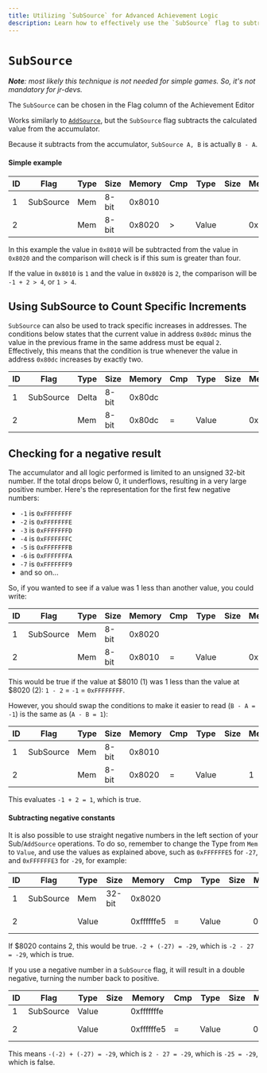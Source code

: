 ```yaml
---
title: Utilizing `SubSource` for Advanced Achievement Logic
description: Learn how to effectively use the `SubSource` flag to subtract values from the accumulator, track specific increments, handle negative results, and optimize complex achievement conditions.
---
```


# `SubSource`

_**Note**: most likely this technique is not needed for simple games. So, it's not mandatory for jr-devs._

The `SubSource` can be chosen in the Flag column of the Achievement Editor

Works similarly to [`AddSource`](/developer-docs/flags/addsource), but the `SubSource` flag subtracts the calculated value from the accumulator.

Because it subtracts from the accumulator, `SubSource A, B` is actually `B - A`.

#### Simple example

| ID  | Flag      | Type | Size  | Memory | Cmp | Type  | Size | Mem/Val | Hits  |
| --- | --------- | ---- | ----- | ------ | --- | ----- | ---- | ------- | ----- |
| 1   | SubSource | Mem  | 8-bit | 0x8010 |     |       |      |         |       |
| 2   |           | Mem  | 8-bit | 0x8020 | >   | Value |      | 0x04    | 0 (0) |

In this example the value in `0x8010` will be subtracted from the value in `0x8020` and the comparison will check is if this sum is greater than four.

If the value in `0x8010` is `1` and the value in `0x8020` is `2`, the comparison will be `-1 + 2 > 4`, or `1 > 4`.

## Using SubSource to Count Specific Increments

`SubSource` can also be used to track specific increases in addresses. The conditions below states that the current value in address `0x80dc` minus the value in the previous frame in the same address must be equal `2`. Effectively, this means that the condition is true whenever the value in address `0x80dc` increases by exactly two.

| ID  | Flag      | Type  | Size  | Memory | Cmp | Type  | Size | Mem/Val | Hits  |
| --- | --------- | ----- | ----- | ------ | --- | ----- | ---- | ------- | ----- |
| 1   | SubSource | Delta | 8-bit | 0x80dc |     |       |      |         |       |
| 2   |           | Mem   | 8-bit | 0x80dc | =   | Value |      | 0x02    | 0 (0) |

## Checking for a negative result

The accumulator and all logic performed is limited to an unsigned 32-bit number. If the total drops below 0, it underflows, resulting in a very large positive number. Here's the representation for the first few negative numbers:

- `-1` is `0xFFFFFFFF`
- `-2` is `0xFFFFFFFE`
- `-3` is `0xFFFFFFFD`
- `-4` is `0xFFFFFFFC`
- `-5` is `0xFFFFFFFB`
- `-6` is `0xFFFFFFFA`
- `-7` is `0xFFFFFFF9`
- and so on...

So, if you wanted to see if a value was 1 less than another value, you could write:

| ID  | Flag      | Type | Size  | Memory | Cmp | Type  | Size | Mem/Val    | Hits  |
| --- | --------- | ---- | ----- | ------ | --- | ----- | ---- | ---------- | ----- |
| 1   | SubSource | Mem  | 8-bit | 0x8020 |     |       |      |            |       |
| 2   |           | Mem  | 8-bit | 0x8010 | =   | Value |      | 0xffffffff | 0 (0) |

This would be true if the value at $8010 (1) was 1 less than the value at $8020 (2): `1 - 2` = `-1` = `0xFFFFFFFF`.

However, you should swap the conditions to make it easier to read (`B - A = -1`) is the same as (`A - B = 1`):

| ID  | Flag      | Type | Size  | Memory | Cmp | Type  | Size | Mem/Val | Hits  |
| --- | --------- | ---- | ----- | ------ | --- | ----- | ---- | ------- | ----- |
| 1   | SubSource | Mem  | 8-bit | 0x8010 |     |       |      |         |       |
| 2   |           | Mem  | 8-bit | 0x8020 | =   | Value |      | 1       | 0 (0) |

This evaluates `-1 + 2 = 1`, which is true.

#### Subtracting negative constants

It is also possible to use straight negative numbers in the left section of your Sub/`AddSource` operations. To do so, remember to change the Type from `Mem` to `Value`, and use the values as explained above, such as `0xFFFFFFE5` for `-27`, and `0xFFFFFFE3` for `-29`, for example:

| ID  | Flag      | Type  | Size   | Memory     | Cmp | Type  | Size | Mem/Val    | Hits  |
| --- | --------- | ----- | ------ | ---------- | --- | ----- | ---- | ---------- | ----- |
| 1   | SubSource | Mem   | 32-bit | 0x8020     |     |       |      |            |       |
| 2   |           | Value |        | 0xffffffe5 | =   | Value |      | 0xffffffe3 | 0 (0) |

If $8020 contains 2, this would be true. `-2 + (-27) = -29`, which is `-2 - 27 = -29`, which is true.

If you use a negative number in a `SubSource` flag, it will result in a double negative, turning the number back to positive.

| ID  | Flag      | Type  | Size | Memory     | Cmp | Type  | Size | Mem/Val    | Hits  |
| --- | --------- | ----- | ---- | ---------- | --- | ----- | ---- | ---------- | ----- |
| 1   | SubSource | Value |      | 0xfffffffe |     |       |      |            |       |
| 2   |           | Value |      | 0xffffffe5 | =   | Value |      | 0xffffffe3 | 0 (0) |

This means `-(-2) + (-27) = -29`, which is `2 - 27 = -29`, which is `-25 = -29`, which is false.
